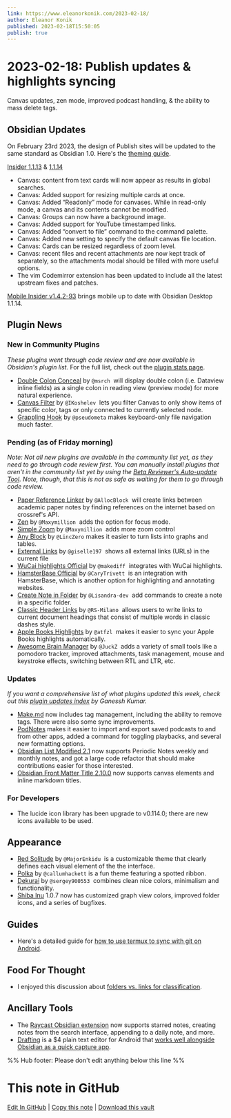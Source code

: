 ```yaml
---
link: https://www.eleanorkonik.com/2023-02-18/
author: Eleanor Konik
published: 2023-02-18T15:50:05
publish: true
---
```


# 2023-02-18: Publish updates & highlights syncing
Canvas updates, zen mode, improved podcast handling, & the ability to mass delete tags.

## Obsidian Updates

On February 23rd 2023, the design of Publish sites will be updated to the same standard as Obsidian 1.0. Here's the [theming guide](https://forum.obsidian.md/t/publish-theming-guide/54445?ref=obsidian-iceberg).

[Insider 1.1.13](https://forum.obsidian.md/t/obsidian-release-v1-1-13-insider-build/54372?ref=obsidian-iceberg) & [1.1.14](https://forum.obsidian.md/t/obsidian-release-v1-1-14-insider-build/54595?ref=obsidian-iceberg)

* Canvas: content from text cards will now appear as results in global searches.
* Canvas: Added support for resizing multiple cards at once.
* Canvas: Added “Readonly” mode for canvases. While in read-only mode, a canvas and its contents cannot be modified.
* Canvas: Groups can now have a background image.
* Canvas: Added support for YouTube timestamped links.
* Canvas: Added “convert to file” command to the command palette.
* Canvas: Added new setting to specify the default canvas file location.
* Canvas: Cards can be resized regardless of zoom level.
* Canvas: recent files and recent attachments are now kept track of separately, so the attachments modal should be filled with more useful options.
* The vim Codemirror extension has been updated to include all the latest upstream fixes and patches.

[Mobile Insider v1.4.2-93](https://forum.obsidian.md/t/obsidian-mobile-v1-4-2-build-93-insider-build/54596?ref=obsidian-iceberg) brings mobile up to date with Obsidian Desktop 1.1.14.

## Plugin News

### New in Community Plugins

_These plugins went through code review and are now available in Obsidian's plugin list._ For the full list, check out the [plugin stats page](https://obsidian-plugin-stats.vercel.app/new?ref=obsidian-iceberg).

* [Double Colon Conceal](https://github.com/msrch/obsidian-double-colon-conceal?ref=obsidian-iceberg) by `@msrch`  will display double colon (i.e. Dataview inline fields) as a single colon in reading view (preview mode) for more natural experience.
* [Canvas Filter](https://github.com/IKoshelev/Obsidian-Canvas-Filter?ref=obsidian-iceberg) by `@IKoshelev`  lets you filter Canvas to only show items of specific color, tags or only connected to currently selected node.
* [Grappling Hook](https://obsidian.md/plugins?id=grappling-hook&ref=obsidian-iceberg) by `@pseudometa` makes keyboard-only file navigation much faster.

### Pending (as of Friday morning)

_Note: Not all new plugins are available in the community list yet, as they need to go through code review first. You can manually install plugins that aren't in the community list yet by using the [Beta Reviewer's Auto-update Tool](https://github.com/TfTHacker/obsidian42-brat?ref=obsidian-iceberg). Note, though, that this is not as safe as waiting for them to go through code review._

* [Paper Reference Linker](https://github.com/AllocBlock/obsidian-paper-reference-linker?ref=obsidian-iceberg) by `@AllocBlock`  will create links between academic paper notes by finding references on the internet based on crossref's API.
* [Zen](https://github.com/Maxymillion/zen?ref=obsidian-iceberg) by `@Maxymillion`  adds the option for focus mode.
* [Simple Zoom](https://github.com/Maxymillion/simple-zoom?ref=obsidian-iceberg) by `@Maxymillion`  adds more zoom control
* [Any Block](https://github.com/LincZero/obsidian-any-block?ref=obsidian-iceberg) by `@LincZero` makes it easier to turn lists into graphs and tables.
* [External Links](https://github.com/giselle197/obsidian-external-links-in-document?ref=obsidian-iceberg) by `@giselle197`  shows all external links (URLs) in the current file
* [WuCai highlights Official](https://github.com/makediff/obsidian-wucai?ref=obsidian-iceberg) by `@makediff`  integrates with WuCai highlights.
* [HamsterBase Official](https://github.com/hamsterbase/obsidian-hamsterbase?ref=obsidian-iceberg) by `@CaryTrivett`  is an integration with HamsterBase, which is another option for highlighting and annotating websites.
* [Create Note in Folder](https://github.com/Lisandra-dev/obsidian-create-note-in-folder?ref=obsidian-iceberg) by `@Lisandra-dev`  add commands to create a note in a specific folder.
* [Classic Header Links](https://github.com/RS-Milano/Obsidian-classic-header-links?ref=obsidian-iceberg) by `@RS-Milano`  allows users to write links to current document headings that consist of multiple words in classic dashes style.
* [Apple Books Highlights](https://github.com/atfzl/obsidian-apple-books-plugin?ref=obsidian-iceberg) by `@atfzl`  makes it easier to sync your Apple Books highlights automatically.
* [Awesome Brain Manager](https://github.com/JuckZ/awesome-brain-manager?ref=obsidian-iceberg) by `@JuckZ`  adds a variety of small tools like a pomodoro tracker, improved attachments, task management, mouse and keystroke effects, switching between RTL and LTR, etc.

### Updates

_If you want a comprehensive list of what plugins updated this week, check out this [plugin updates index](https://obsidian-plugin-stats.vercel.app/updates?ref=obsidian-iceberg) by Ganessh Kumar._

* [Make.md](https://www.make.md/?ref=obsidian-iceberg) now includes tag management, including the ability to remove tags. There were also some sync improvements.
* [PodNotes](https://github.com/chhoumann/PodNotes?ref=obsidian-iceberg) makes it easier to import and export saved podcasts to and from other apps, added a command for toggling playbacks, and several new formatting options.
* [Obsidian List Modified 2.1](https://github.com/franciskafieh/obsidian-list-modified/releases/tag/2.1?ref=obsidian-iceberg) now supports Periodic Notes weekly and monthly notes, and got a large code refactor that should make contributions easier for those interested.
* [Obsidian Front Matter Title 2.10.0](https://github.com/snezhig/obsidian-front-matter-title/releases/tag/2.10.0?ref=obsidian-iceberg) now supports canvas elements and inline markdown titles.

### For Developers

* The lucide icon library has been upgrade to v0.114.0; there are new icons available to be used.

## Appearance

* [Red Solitude](https://github.com/MajorEnkidu/solitude-obsidian-theme?ref=obsidian-iceberg) by `@MajorEnkidu`  is a customizable theme that clearly defines each visual element of the the interface.
* [Polka](https://github.com/callumhackett/obsidian_polka_theme?ref=obsidian-iceberg) by `@callumhackett` is a fun theme featuring a spotted ribbon.
* [Dekurai](https://github.com/sergey900553/obsidian_dekurai_theme?ref=obsidian-iceberg) by `@sergey900553`  combines clean nice colors, minimalism and functionality.
* [Shiba Inu](https://github.com/faroukx/Obsidian-shiba-inu-theme/releases/tag/v.1.0.7?ref=obsidian-iceberg) 1.0.7 now has customized graph view colors, improved folder icons, and a series of bugfixes.

## Guides

* Here's a detailed guide for [how to use termux to sync with git on Android](https://www.reddit.com/r/ObsidianMD/comments/110om69/guide_obsidian_git_sync_on_app_opening_android/?ref=obsidian-iceberg).

## Food For Thought

* I enjoyed this discussion about [folders vs. links for classification](https://www.reddit.com/r/ObsidianMD/comments/1144rcf/finally_found_a_way_to_prevent_overlinking_and/?ref=obsidian-iceberg).

## Ancillary Tools

* The [Raycast Obsidian extension](https://www.raycast.com/marcjulian/obsidian?ref=obsidian-iceberg) now supports starred notes, creating notes from the search interface, appending to a daily note, and more.
* [Drafting](https://play.google.com/store/apps/details?id=sen.drafting&3Bpli=1&ref=obsidian-iceberg) is a $4 plain text editor for Android that [works well alongside Obsidian as a quick capture app](https://www.noteapps.ca/drafting/?ref=obsidian-iceberg).

%% Hub footer: Please don't edit anything below this line %%

# This note in GitHub

<span class="git-footer">[Edit In GitHub](https://github.dev/obsidian-community/obsidian-hub/blob/main/01%20-%20Community/Obsidian%20Roundup/2023-02-18%20Publish%20updates%20%26%20highlights%20syncing.md "git-hub-edit-note") | [Copy this note](https://raw.githubusercontent.com/obsidian-community/obsidian-hub/main/01%20-%20Community/Obsidian%20Roundup/2023-02-18%20Publish%20updates%20%26%20highlights%20syncing.md "git-hub-copy-note") | [Download this vault](https://github.com/obsidian-community/obsidian-hub/archive/refs/heads/main.zip "git-hub-download-vault") </span>
